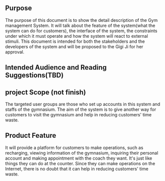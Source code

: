 ## Purpose 

The purpose of this document is to show the detail description of the Gym management System.  It will talk about the feature of the system(what the system can do for customers), the interface of the system,  the constraints under which it must operate and how the system will react to external stimuli. This document is intended for both the stakeholders and the developers of the system and will be proposed to the Gigi Ji for her approval.

## Intended Audience and Reading Suggestions(TBD)



## project Scope (not finish)

The targeted user groups are those who set up accounts in this system and staffs of the gymnasium. The aim of the system is to give another way for customers to visit the gymnasium and help in reducing customers' time waste.

## Product Feature

It will provide a platform for customers to make operations, such as recharging, viewing information of the gymnasium,  inquiring their personal account and making appointment with the coach they want. It's just like things they can do at the counter. Since they can make operations on the Internet, there is no doubt that it can help in reducing customers' time waste.

